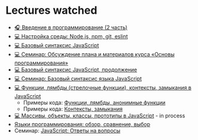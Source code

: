 # Lectures watched

+ [🎧 Введение в программирование (2 часть)](https://www.youtube.com/watch?v=PzlLXQ3RaDs)
+ [💻 Настройка среды: Node.js, npm, git, eslint](https://www.youtube.com/watch?v=hSyA7tcNaCE)  
+ [💻 Базовый синтаксис JavaScript](https://www.youtube.com/watch?v=xJn3k1f4BiM) 
+ [💻 Семинар: Обсуждение плана и материалов курса «Основы программирования»](https://www.youtube.com/watch?v=bQMTbRWrteU)
+ [💻 Базовый синтаксис JavaScript, продолжение](https://www.youtube.com/watch?v=qa-XleqA0JU)
+ [💻 Семинар: Базовый синтаксис языка JavaScript](https://www.youtube.com/watch?v=PGqjTXQe_qw)
+ [💻 Функции, лямбды (стрелочные функции), контексты, замыкания в JavaScript](https://www.youtube.com/watch?v=pn5myCmpV2U)
  + Примеры кода: [Функции, лямбды, анонимные функции](./LectureCode/Functions)
  + Примеры кода: [Контексты, замыкания](./LectureCode/Closure)
+ [💻 Массивы, объекты, классы, прототипы в JavaScript](https://www.youtube.com/watch?v=VBMGnAPfmsY) - in process
+ [Языки программирования: обзор, сравнение, выбор](https://www.youtube.com/watch?v=enHA1CRkJe0&t=3425s)
+ Семинар: [JavaScript: Ответы на вопросы](https://www.youtube.com/watch?v=wqkQ6eslyzY&t=1165s)
